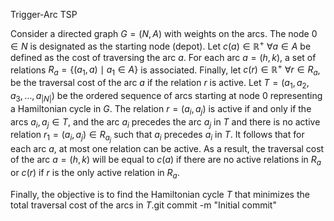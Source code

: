 Trigger-Arc TSP

Consider a directed graph $G = (N, A)$ with weights on the arcs. The node $0 \in N$ is designated as the starting node (depot). Let $c(a) \in \mathbb{R}^+ \ \forall a \in A$ be defined as the cost of traversing the arc $a$. For each arc $a = (h, k)$, a set of relations $R_a = \{(a_1, a) \mid a_1 \in A \}$ is associated. Finally, let $c(r) \in \mathbb{R}^+ \ \forall r \in R_a$, be the traversal cost of the arc $a$ if the relation $r$ is active. Let $T = (a_1, a_2, a_3, \ldots, a_{|N|})$ be the ordered sequence of arcs starting at node 0 representing a Hamiltonian cycle in $G$. The relation $r = (a_i, a_j)$ is active if and only if the arcs $a_i, a_j \in T$, and the arc $a_i$ precedes the arc $a_j$ in $T$ and there is no active relation $r_1 = (a_i, a_j) \in R_{a_j}$ such that $a_i$ precedes $a_i$ in $T$. It follows that for each arc $a$, at most one relation can be active. As a result, the traversal cost of the arc $a = (h, k)$ will be equal to $c(a)$ if there are no active relations in $R_a$ or $c(r)$ if $r$ is the only active relation in $R_a$.

Finally, the objective is to find the Hamiltonian cycle $T$ that minimizes the total traversal cost of the arcs in $T$.git commit -m "Initial commit"